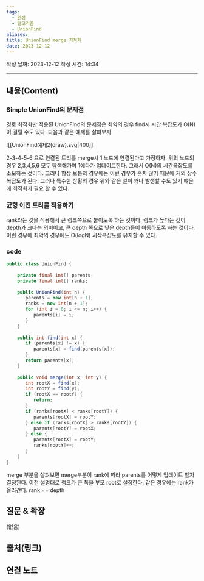 ```yaml
---
tags:
  - 완성
  - 알고리즘
  - UnionFind
aliases: 
title: UnionFind merge 최적화
date: 2023-12-12
---
```

작성 날짜: 2023-12-12
작성 시간: 14:34


----
## 내용(Content)

### Simple UnionFind의 문제점

경로 최적화만 적용된 UnionFind의 문제점은 최악의 경우 find시 시간 복잡도가 O(N)이 걸릴 수도 있다. 다음과 같은 예제를 살펴보자


![[UnionFind예제2(draw).svg|400]]

2-3-4-5-6 으로 연결된 트리를 merge시 1 노드에 연결된다고 가정하자. 위의 노드의 경우 2,3,4,5,6 모두 탐색해가며 1에다가 업데이트한다. 그래서 O(N)의 시간복잡도를 소모하는 것이다. 그러나 항상 보통의 경우에는 이런 경우가 흔치 않기 때문에 거의 상수 복잡도가 된다. 그러나 특수한 상황의 경우 위와 같은 일이 꽤나 발생할 수도 있기 떄문에 최적화가 필요 할 수 있다.

### 균형 이진 트리를 적용하기

rank라는 것을 적용해서 큰 랭크쪽으로 붙이도록 하는 것이다. 랭크가 높다는 것이 depth가 크다는 의미이고, 큰 depth 쪽으로 낮은 depth들이 이동하도록 하는 것이다. 이런 경우에 최악의 경우에도 O(logN) 시작복잡도를 유지할 수 있다.


### code

```java
public class UnionFind {  
  
    private final int[] parents;  
    private final int[] ranks;  
  
    public UnionFind(int n) {  
       parents = new int[n + 1];  
       ranks = new int[n + 1];  
       for (int i = 0; i <= n; i++) {  
          parents[i] = i;  
       }  
    }  
  
    public int find(int x) {  
       if (parents[x] != x) {  
          parents[x] = find(parents[x]);  
       }  
       return parents[x];  
    }  
  
    public void merge(int x, int y) {  
       int rootX = find(x);  
       int rootY = find(y);  
       if (rootX == rootY) {  
          return;  
       }  
       if (ranks[rootX] < ranks[rootY]) {  
          parents[rootX] = rootY;  
       } else if (ranks[rootX] > ranks[rootY]) {  
          parents[rootY] = rootX;  
       } else {  
          parents[rootX] = rootY;  
          ranks[rootY]++;  
       }  
    }  
}
```

merge 부분을 살펴보면 merge부분이  rank에 따라 parents를 어떻게 업데이트 할지 결정된다. 이전 설명대로 랭크가  큰 쪽을 부모 root로 설정한다. 같은 경우에는 rank가 올라간다. rank == depth

## 질문 & 확장

(없음)

## 출처(링크)


## 연결 노트










